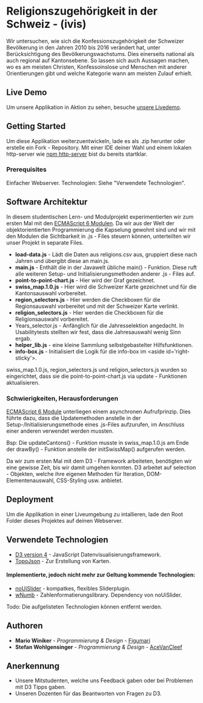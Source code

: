 # Religionszugehörigkeit in der Schweiz - (ivis)

Wir untersuchen, wie sich die Konfessionszugehörigkeit der Schweizer 
Bevölkerung in den Jahren 2010 bis 2016 verändert hat, unter Berücksichtigung 
des Bevölkerungswachstums. Dies einerseits national als auch regional auf 
Kantonsebene. So lassen sich auch Aussagen machen, wo es am meisten Christen, 
Konfessoinslose und Menschen mit anderer Orientierungen gibt und welche 
Kategorie wann am meisten Zulauf erhielt.


## Live Demo

Um unsere Applikation in Aktion zu sehen, besuche [unsere Livedemo](https://acevancleef.github.io/ivis_religious_denominations_in_switzerland/).




## Getting Started

Um diese Applikation weiterzuentwickeln, lade es als .zip herunter oder erstelle ein Fork - Repository. Mit einer IDE deiner Wahl und einem lokalen http-server wie [npm http-server](https://www.npmjs.com/package/http-server) bist du bereits startklar. 

### Prerequisites

Einfacher Webserver. Technologien: Siehe "Verwendete Technologien".

## Software Architektur

In diesem studentischen Lern- und Modulprojekt experimentierten wir zum ersten Mal mit 
den [ECMAScript 6 Modulen](http://2ality.com/2014/09/es6-modules-final.html).
Da wir aus der Welt der objektorientierten Programmierung die Kapselung gewohnt sind und wir mit den Modulen 
die Sichtbarkeit in .js - Files steuern können, unterteilten wir unser Projekt in separate Files.

* **load-data.js** - Lädt die Daten aus religions.csv aus, gruppiert diese nach Jahren und übergibt diese an main.js.
* **main.js** - Enthält die in der Javawelt übliche main() - Funktion. Diese ruft alle weiteren Setup- und 
Initialisierungsmethoden anderer .js - Files auf.
* **point-to-point-chart.js** - Hier wird der Graf gezeichnet.
* **swiss_map.1.0.js** - Hier wird die Schweizer Karte gezeichnet und für die Kantonsauswahl vorbereitet.
* **region_selectors.js** - Hier werden die Checkboxen für die Regionsauswahl vorbereitet und mit der Schweizer Karte verlinkt.
* **religion_selectors.js** - Hier werden die Checkboxen für die Religionsauswahl vorbereitet.
* Years_selector.js - Anfänglich für die Jahresselektion angedacht. In Usabilitytests stellten wir fest, dass die Jahresauswahl wenig Sinn ergab.
* **helper_lib.js** - eine kleine Sammlung selbstgebastelter Hilfsfunktionen.
* **info-box.js** - Initialisiert die Logik für die info-box im &lt;aside id='right-sticky'&gt;.

swiss_map.1.0.js, region_selectors.js und religion_selectors.js wurden so eingerichtet, dass sie die point-to-point-chart.js via update - Funktionen aktualisieren.

### Schwierigkeiten, Herausforderungen
[ECMAScript 6 Module](http://2ality.com/2014/09/es6-modules-final.html) unterliegen einem asynchronen Aufrufprinzip. Dies führte dazu, dass die Updatemethoden anstelle in der Setup-/Initialisierungsmethode eines .js-Files aufzurufen, im Anschluss einer anderen verwendet werden mussten. 

Bsp: Die updateCantons() - Funktion musste in swiss_map.1.0.js am Ende der drawBy() - Funktion anstelle der initSwissMap() aufgerufen werden. 

Da wir zum ersten Mal mit dem D3 - Framework arbeiteten, benötigten wir eine gewisse Zeit, bis wir damit umgehen konnten. D3 arbeitet auf selection - Objekten, welche ihre eigenen Methoden für Iteration, DOM-Elementenauswahl, CSS-Styling usw. anbietet.

## Deployment

Um die Applikation in einer Liveumgebung zu intallieren, lade den Root Folder dieses Projektes auf deinen Webserver.

## Verwendete Technologien

* [D3 version 4](https://www.npmjs.com/package/d3v4) - JavaScript Datenvisualisierungsframework.
* [TopoJson](https://github.com/topojson/topojson) - Zur Erstellung von Karten.

#### Implementierte, jedoch nicht mehr zur Geltung kommende Technologien:
* [noUiSlider](https://refreshless.com/nouislider/) - kompatkes, flexibles Sliderplugin.
* [wNumb](https://refreshless.com/wnumb/) - Zahlenformatierungslibrary. Dependency von noUiSlider.

Todo: Die aufgelisteten Technologien können entfernt werden.

## Authoren

* **Mario Winiker** - *Programmierung & Design* - [Figumari](https://github.com/Figumari)
* **Stefan Wohlgensinger** - *Programmierung & Design* - [AceVanCleef](https://github.com/AceVanCleef)


## Anerkennung

* Unsere Mitstudenten, welche uns Feedback gaben oder bei Problemen mit D3 Tipps gaben.
* Unseren Dozenten für das Beantworten von Fragen zu D3.
